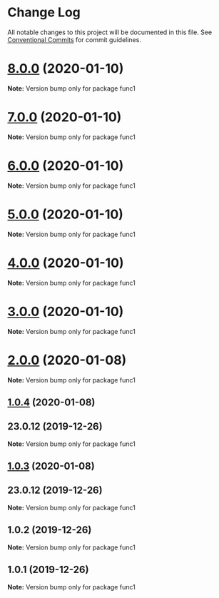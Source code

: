 # Change Log

All notable changes to this project will be documented in this file.
See [Conventional Commits](https://conventionalcommits.org) for commit guidelines.

# [8.0.0](https://github.com/yurikrupniktools/client-apps/compare/func1@7.0.0...func1@8.0.0) (2020-01-10)

**Note:** Version bump only for package func1





# [7.0.0](https://github.com/yurikrupniktools/client-apps/compare/func1@6.0.0...func1@7.0.0) (2020-01-10)

**Note:** Version bump only for package func1





# [6.0.0](https://github.com/yurikrupniktools/client-apps/compare/func1@5.0.0...func1@6.0.0) (2020-01-10)

**Note:** Version bump only for package func1





# [5.0.0](https://github.com/yurikrupniktools/client-apps/compare/func1@4.0.0...func1@5.0.0) (2020-01-10)

**Note:** Version bump only for package func1





# [4.0.0](https://github.com/yurikrupniktools/client-apps/compare/func1@3.0.0...func1@4.0.0) (2020-01-10)

**Note:** Version bump only for package func1





# [3.0.0](https://github.com/yurikrupniktools/client-apps/compare/func1@2.0.0...func1@3.0.0) (2020-01-10)

**Note:** Version bump only for package func1





# [2.0.0](https://github.com/yurikrupniktools/client-apps/compare/func1@1.0.4...func1@2.0.0) (2020-01-08)

**Note:** Version bump only for package func1





## [1.0.4](https://github.com/yurikrupniktools/client-apps/compare/func1@1.0.2...func1@1.0.4) (2020-01-08)



## 23.0.12 (2019-12-26)

**Note:** Version bump only for package func1





## [1.0.3](https://github.com/yurikrupniktools/client-apps/compare/func1@1.0.2...func1@1.0.3) (2020-01-08)



## 23.0.12 (2019-12-26)

**Note:** Version bump only for package func1





## 1.0.2 (2019-12-26)

**Note:** Version bump only for package func1





## 1.0.1 (2019-12-26)

**Note:** Version bump only for package func1
